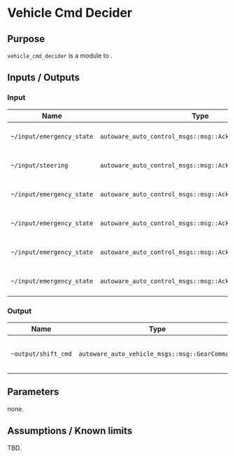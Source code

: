 # Vehicle Cmd Decider

## Purpose

`vehicle_cmd_decider` is a module to .

## Inputs / Outputs

### Input

| Name                      | Type                                                       | Description                  |
| ------------------------- | ---------------------------------------------------------- | ---------------------------- |
| `~/input/emergency_state` | `autoware_auto_control_msgs::msg::AckermannControlCommand` | Control command for vehicle. |
| `~/input/steering`        | `autoware_auto_control_msgs::msg::AckermannControlCommand` | Control command for vehicle. |
| `~/input/emergency_state` | `autoware_auto_control_msgs::msg::AckermannControlCommand` | Control command for vehicle. |
| `~/input/emergency_state` | `autoware_auto_control_msgs::msg::AckermannControlCommand` | Control command for vehicle. |
| `~/input/emergency_state` | `autoware_auto_control_msgs::msg::AckermannControlCommand` | Control command for vehicle. |
| `~/input/emergency_state` | `autoware_auto_control_msgs::msg::AckermannControlCommand` | Control command for vehicle. |


### Output

| Name                | Type                                           | Description                        |
| ------------------- | ---------------------------------------------- | ---------------------------------- |
| `~output/shift_cmd` | `autoware_auto_vehicle_msgs::msg::GearCommand` | Gear for drive forward / backward. |

## Parameters

none.

## Assumptions / Known limits

TBD.
